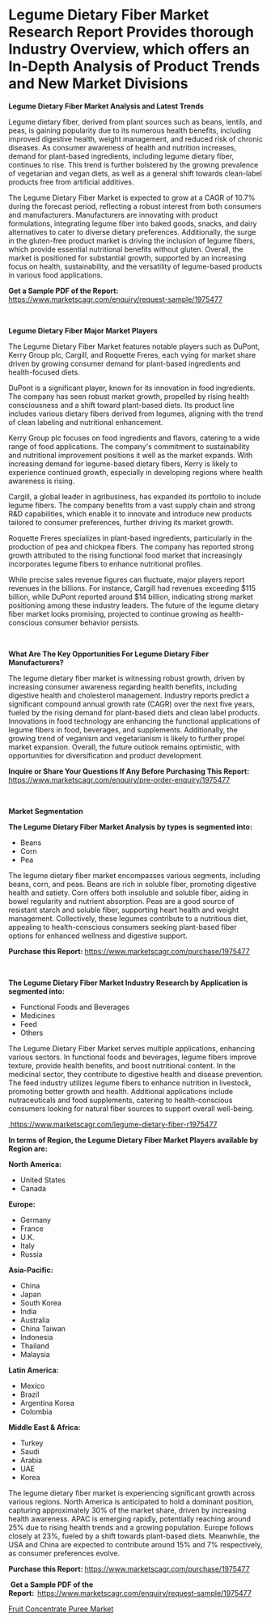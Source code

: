 <p><h1>Legume Dietary Fiber Market Research Report Provides thorough Industry Overview, which offers an In-Depth Analysis of Product Trends and New Market Divisions</h1></p><p><strong>Legume Dietary Fiber Market Analysis and Latest Trends</strong></p>
<p><p>Legume dietary fiber, derived from plant sources such as beans, lentils, and peas, is gaining popularity due to its numerous health benefits, including improved digestive health, weight management, and reduced risk of chronic diseases. As consumer awareness of health and nutrition increases, demand for plant-based ingredients, including legume dietary fiber, continues to rise. This trend is further bolstered by the growing prevalence of vegetarian and vegan diets, as well as a general shift towards clean-label products free from artificial additives.</p><p>The Legume Dietary Fiber Market is expected to grow at a CAGR of 10.7% during the forecast period, reflecting a robust interest from both consumers and manufacturers. Manufacturers are innovating with product formulations, integrating legume fiber into baked goods, snacks, and dairy alternatives to cater to diverse dietary preferences. Additionally, the surge in the gluten-free product market is driving the inclusion of legume fibers, which provide essential nutritional benefits without gluten. Overall, the market is positioned for substantial growth, supported by an increasing focus on health, sustainability, and the versatility of legume-based products in various food applications.</p></p>
<p><strong>Get a Sample PDF of the Report:&nbsp;</strong> <a href="https://www.marketscagr.com/enquiry/request-sample/1975477?utm_campaign=3191&utm_medium=2&utm_source=Github&utm_content=ia&utm_term=07042025&utm_id=legume-dietary-fiber">https://www.marketscagr.com/enquiry/request-sample/1975477</a></p>
<p>&nbsp;</p>
<p><strong>Legume Dietary Fiber Major Market Players</strong></p>
<p><p>The Legume Dietary Fiber Market features notable players such as DuPont, Kerry Group plc, Cargill, and Roquette Freres, each vying for market share driven by growing consumer demand for plant-based ingredients and health-focused diets.</p><p>DuPont is a significant player, known for its innovation in food ingredients. The company has seen robust market growth, propelled by rising health consciousness and a shift toward plant-based diets. Its product line includes various dietary fibers derived from legumes, aligning with the trend of clean labeling and nutritional enhancement.</p><p>Kerry Group plc focuses on food ingredients and flavors, catering to a wide range of food applications. The company's commitment to sustainability and nutritional improvement positions it well as the market expands. With increasing demand for legume-based dietary fibers, Kerry is likely to experience continued growth, especially in developing regions where health awareness is rising.</p><p>Cargill, a global leader in agribusiness, has expanded its portfolio to include legume fibers. The company benefits from a vast supply chain and strong R&D capabilities, which enable it to innovate and introduce new products tailored to consumer preferences, further driving its market growth.</p><p>Roquette Freres specializes in plant-based ingredients, particularly in the production of pea and chickpea fibers. The company has reported strong growth attributed to the rising functional food market that increasingly incorporates legume fibers to enhance nutritional profiles.</p><p>While precise sales revenue figures can fluctuate, major players report revenues in the billions. For instance, Cargill had revenues exceeding $115 billion, while DuPont reported around $14 billion, indicating strong market positioning among these industry leaders. The future of the legume dietary fiber market looks promising, projected to continue growing as health-conscious consumer behavior persists.</p></p>
<p>&nbsp;</p>
<p><strong>What Are The Key Opportunities For Legume Dietary Fiber Manufacturers?</strong></p>
<p><p>The legume dietary fiber market is witnessing robust growth, driven by increasing consumer awareness regarding health benefits, including digestive health and cholesterol management. Industry reports predict a significant compound annual growth rate (CAGR) over the next five years, fueled by the rising demand for plant-based diets and clean label products. Innovations in food technology are enhancing the functional applications of legume fibers in food, beverages, and supplements. Additionally, the growing trend of veganism and vegetarianism is likely to further propel market expansion. Overall, the future outlook remains optimistic, with opportunities for diversification and product development.</p></p>
<p><strong>Inquire or Share Your Questions If Any Before Purchasing This Report:</strong> <a href="https://www.marketscagr.com/enquiry/pre-order-enquiry/1975477?utm_campaign=3191&utm_medium=2&utm_source=Github&utm_content=ia&utm_term=07042025&utm_id=legume-dietary-fiber">https://www.marketscagr.com/enquiry/pre-order-enquiry/1975477</a></p>
<p>&nbsp;</p>
<p><strong>Market Segmentation</strong></p>
<p><strong>The Legume Dietary Fiber Market Analysis by types is segmented into:</strong></p>
<p><ul><li>Beans</li><li>Corn</li><li>Pea</li></ul></p>
<p><p>The legume dietary fiber market encompasses various segments, including beans, corn, and peas. Beans are rich in soluble fiber, promoting digestive health and satiety. Corn offers both insoluble and soluble fiber, aiding in bowel regularity and nutrient absorption. Peas are a good source of resistant starch and soluble fiber, supporting heart health and weight management. Collectively, these legumes contribute to a nutritious diet, appealing to health-conscious consumers seeking plant-based fiber options for enhanced wellness and digestive support.</p></p>
<p><strong>Purchase this Report:&nbsp;</strong><a href="https://www.marketscagr.com/purchase/1975477?utm_campaign=3191&utm_medium=2&utm_source=Github&utm_content=ia&utm_term=07042025&utm_id=legume-dietary-fiber">https://www.marketscagr.com/purchase/1975477</a></p>
<p>&nbsp;</p>
<p><strong>The Legume Dietary Fiber Market Industry Research by Application is segmented into:</strong></p>
<p><ul><li>Functional Foods and Beverages</li><li>Medicines</li><li>Feed</li><li>Others</li></ul></p>
<p><p>The Legume Dietary Fiber Market serves multiple applications, enhancing various sectors. In functional foods and beverages, legume fibers improve texture, provide health benefits, and boost nutritional content. In the medicinal sector, they contribute to digestive health and disease prevention. The feed industry utilizes legume fibers to enhance nutrition in livestock, promoting better growth and health. Additional applications include nutraceuticals and food supplements, catering to health-conscious consumers looking for natural fiber sources to support overall well-being.</p></p>
<p><a href="https://www.marketscagr.com/legume-dietary-fiber-r1975477?utm_campaign=3191&utm_medium=2&utm_source=Github&utm_content=ia&utm_term=07042025&utm_id=legume-dietary-fiber">&nbsp;https://www.marketscagr.com/legume-dietary-fiber-r1975477</a></p>
<p><strong>In terms of Region, the Legume Dietary Fiber Market Players available by Region are:</strong></p>
<p>
    <p> <strong> North America: </strong>
        <ul>
            <li>United States</li>
            <li>Canada</li>
        </ul>
        </p> 
    <p> <strong> Europe: </strong>
        <ul>
            <li>Germany</li>
            <li>France</li>
            <li>U.K.</li>
            <li>Italy</li>
            <li>Russia</li>
        </ul>
        </p> 
    <p> <strong> Asia-Pacific: </strong>
        <ul>
            <li>China</li>
            <li>Japan</li>
            <li>South Korea</li>
            <li>India</li>
            <li>Australia</li>
            <li>China Taiwan</li>
            <li>Indonesia</li>
            <li>Thailand</li>
            <li>Malaysia</li>
        </ul>
        </p> 
    <p> <strong> Latin America: </strong>
        <ul>
            <li>Mexico</li>
            <li>Brazil</li>
            <li>Argentina Korea</li>
            <li>Colombia</li>
        </ul>
        </p> 
    <p> <strong> Middle East & Africa: </strong>
        <ul>
            <li>Turkey</li>
            <li>Saudi</li>
            <li>Arabia</li>
            <li>UAE</li>
            <li>Korea</li>
        </ul>
    </p>
    </p>
<p><p>The legume dietary fiber market is experiencing significant growth across various regions. North America is anticipated to hold a dominant position, capturing approximately 30% of the market share, driven by increasing health awareness. APAC is emerging rapidly, potentially reaching around 25% due to rising health trends and a growing population. Europe follows closely at 23%, fueled by a shift towards plant-based diets. Meanwhile, the USA and China are expected to contribute around 15% and 7% respectively, as consumer preferences evolve.</p></p>
<p><strong>Purchase this Report: </strong><a href="https://www.marketscagr.com/purchase/1975477?utm_campaign=3191&utm_medium=2&utm_source=Github&utm_content=ia&utm_term=07042025&utm_id=legume-dietary-fiber">https://www.marketscagr.com/purchase/1975477</a></p>
<p>&nbsp;<strong>Get a Sample PDF of the Report:&nbsp;&nbsp;</strong><a href="https://www.marketscagr.com/enquiry/request-sample/1975477?utm_campaign=3191&utm_medium=2&utm_source=Github&utm_content=ia&utm_term=07042025&utm_id=legume-dietary-fiber">https://www.marketscagr.com/enquiry/request-sample/1975477</a></p>
<p><strong></strong></p>
<p><p><a href="https://github.com/saeiddaemo/Market-Research-Report-List-1/blob/main/fruit-concentrate-puree-market.md?utm_campaign=3191&utm_medium=2&utm_source=Github&utm_content=ia&utm_term=07042025&utm_id=legume-dietary-fiber">Fruit Concentrate Puree Market</a></p></p>
